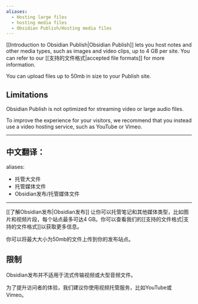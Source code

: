 ```yaml
---
aliases:
  - Hosting large files
  - hosting media files
  - Obsidian Publish/Hosting media files
---
```

[[Introduction to Obsidian Publish|Obsidian Publish]] lets you host notes and other media types, such as images and video clips, up to 4 GB per site. You can refer to our [[支持的文件格式|accepted file formats]] for more information.

You can upload files up to 50mb in size to your Publish site.

## Limitations

Obsidian Publish is not optimized for streaming video or large audio files. 

To improve the experience for your visitors, we recommend that you instead use a video hosting service, such as YouTube or Vimeo.

---

中文翻译：
---
aliases:
  - 托管大文件
  - 托管媒体文件
  - Obsidian发布/托管媒体文件
---
[[了解Obsidian发布|Obsidian发布]] 让你可以托管笔记和其他媒体类型，比如图片和视频片段，每个站点最多可达4 GB。你可以查看我们的[[支持的文件格式|支持的文件格式]]以获取更多信息。

你可以将最大大小为50mb的文件上传到你的发布站点。

## 限制

Obsidian发布并不适用于流式传输视频或大型音频文件。

为了提升访问者的体验，我们建议你使用视频托管服务，比如YouTube或Vimeo。